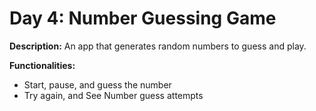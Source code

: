 # Day 4: Number Guessing Game

**Description:** An app that generates random numbers to guess and play.

**Functionalities:**

- Start, pause, and guess the number
- Try again, and See Number guess attempts
